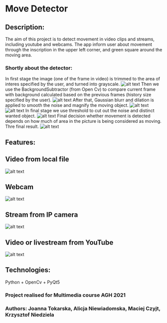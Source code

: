 # Move Detector
## Description:
The aim of this project is to detect movement in video clips and streams, 
including youtube and webcams.
The app inform user about movement through the inscription in the upper left corner, 
and green square around the moving area.
### Shortly about the detector:
In first stage the image (one of the frame in video) is trimmed to the area of interes specified by the user, and turned into grayscale.
![alt text](https://github.com/czyjtu/MoveDetection/blob/main/photos/grey_roi.jpg?raw=true)
Then we use the BackgroundSubtractor (from Open Cv) to compare current frame with background calculated based on the previous frames (history size specified by the user).
![alt text](https://github.com/czyjtu/MoveDetection/blob/main/photos/mask.jpg?raw=true)
After that, Gaussian blurr and dilation is applied to smooth the noise and magnify the moving object.
![alt text](https://github.com/czyjtu/MoveDetection/blob/main/photos/blurred_mask.jpg?raw=true)
![alt text](https://github.com/czyjtu/MoveDetection/blob/main/photos/dilate_mask.jpg?raw=true)
In final stage we use threshold to cut out the noise and distinct wanted object.
![alt text](https://github.com/czyjtu/MoveDetection/blob/main/photos/threshold_mask.jpg?raw=true)
Final decision whether movement is detected
depends on how much of area in the picture is being considered as moving.
Thre final result.
![alt text](https://github.com/czyjtu/MoveDetection/blob/main/photos/main_window.jpg?raw=true)
## Features:
## Video from local file
![alt text](https://github.com/czyjtu/MoveDetection/blob/main/photos/file.png?raw=true)
## Webcam
![alt text](https://github.com/czyjtu/MoveDetection/blob/main/photos/camera.png?raw=true)
## Stream from IP camera
![alt text](https://github.com/czyjtu/MoveDetection/blob/main/photos/ip_camera.png?raw=true)
## Video or livestream from YouTube
![alt text](https://github.com/czyjtu/MoveDetection/blob/main/photos/yt.png?raw=true)

## Technologies:
Python + OpenCv + PyQt5
### Project realised for Multimedia course AGH 2021
### Authors: Joanna Tokarska, Alicja Niewiadomska, Maciej Czyjt, Krzysztof Niedziela
